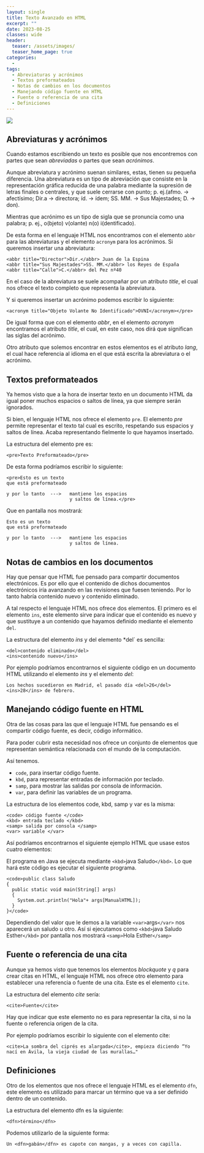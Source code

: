 ```yaml
---
layout: single
title: Texto Avanzado en HTML
excerpt: ""
date: 2023-08-25
classes: wide
header:
  teaser: /assets/images/
  teaser_home_page: true
categories:
  - 
tags:
  - Abreviaturas y acrónimos
  - Textos preformateados
  - Notas de cambios en los documentos
  - Manejando código fuente en HTML
  - Fuente o referencia de una cita
  - Definiciones
---
```


![](/assets/images/)

## Abreviaturas y acrónimos

Cuando estamos escribiendo un texto es posible que nos encontremos con partes que sean *abreviadas* o partes que sean *acrónimos*.

Aunque abreviatura y acrónimo suenan similares, estas, tienen su pequeña diferencia. Una abreviatura es un tipo de abreviación que consiste en la representación gráfica reducida de una palabra mediante la supresión de letras finales o centrales, y que suele cerrarse con punto; p. ej.(afmo. -> afectísimo; Dir.a -> directora; íd. -> ídem; SS. MM. -> Sus Majestades; D. -> don).

Mientras que acrónimo es un tipo de sigla que se pronuncia como una palabra; p. ej., o(bjeto) v(olante) n(o) i(dentificado).

De esta forma en el lenguaje HTML nos encontramos con el elemento `abbr` para las abreviaturas y el elemento `acronym` para los acrónimos. Si queremos insertar una abreviatura:

```
<abbr title="Director">Dir.</abbr> Juan de la Espina
<abbr title="Sus Majestades">SS. MM.</abbr> los Reyes de España
<abbr title="Calle">C.</abbr> del Pez nº40
```

En el caso de la abreviatura se suele acompañar por un atributo *title*, el cual nos ofrece el texto completo que representa la abreviatura.

Y si queremos insertar un acrónimo podemos escribir lo siguiente:

```
<acronym title="Objeto Volante No Identificado">OVNI</acronym></pre>
```

De igual forma que con el elemento *abbr*, en el elemento *acronym* encontramos el atributo *title*, el cual, en este caso, nos dirá que significan las siglas del acrónimo.

Otro atributo que solemos encontrar en estos elementos es el atributo *lang*, el cual hace referencia al idioma en el que está escrita la abreviatura o el acrónimo.

## Textos preformateados

Ya hemos visto que a la hora de insertar texto en un documento HTML da igual poner muchos espacios o saltos de línea, ya que siempre serán ignorados.

Si bien, el lenguaje HTML nos ofrece el elemento `pre`. El elemento *pre* permite representar el texto tal cual es escrito, respetando sus espacios y saltos de línea. Acaba representando fielmente lo que hayamos insertado.

La estructura del elemento pre es:

```
<pre>Texto Preformateado</pre>
```

De esta forma podríamos escribir lo siguiente:

```
<pre>Esto es un texto
que está preformateado

y por lo tanto  --->   mantiene los espacios
                       y saltos de línea.</pre>
```

Que en pantalla nos mostrará:

```
Esto es un texto
que está preformateado

y por lo tanto  --->   mantiene los espacios
                       y saltos de línea.
```

## Notas de cambios en los documentos

Hay que pensar que HTML fue pensado para compartir documentos electrónicos. Es por ello que el contenido de dichos documentos electrónicos iría avanzando en las revisiones que fuesen teniendo. Por lo tanto habría contenido nuevo y contenido eliminado.

A tal respecto el lenguaje HTML nos ofrece dos elementos. El primero es el elemento `ins`, este elemento sirve para indicar que el contenido es nuevo y que sustituye a un contenido que hayamos definido mediante el elemento `del`.

La estructura del elemento *ins* y del elemento *del` es sencilla:

```
<del>contenido eliminado</del>
<ins>contenido nuevo</ins>
```

Por ejemplo podríamos encontrarnos el siguiente código en un documento HTML utilizando el elemento *ins* y el elemento *del*:

```
Los hechos sucedieron en Madrid, el pasado día <del>26</del><ins>28</ins> de febrero.
```

## Manejando código fuente en HTML

Otra de las cosas para las que el lenguaje HTML fue pensando es el compartir código fuente, es decir, código informático.

Para poder cubrir esta necesidad nos ofrece un conjunto de elementos que representan semántica relacionada con el mundo de la computación.

Así tenemos.

* `code`, para insertar código fuente.
* `kbd`, para representar entradas de información por teclado.
* `samp`, para mostrar las salidas por consola de información.
* `var`, para definir las variables de un programa.

La estructura de los elementos code, kbd, samp y var es la misma:

```
<code> código fuente </code>
<kbd> entrada teclado </kbd>
<samp> salida por consola </samp>
<var> variable </var>
```

Así podríamos encontrarnos el siguiente ejemplo HTML que usase estos cuatro elementos:

El programa en Java se ejecuta mediante `<kbd>`java Saludo`</kbd>`. Lo que hará este código es ejecutar el siguiente programa.

```
<code>public class Saludo
{
  public static void main(String[] args)
  {
    System.out.println("Hola"+ args[ManualHTML]);
  }
}</code>
```

Dependiendo del valor que le demos a la variable `<var>`args`</var>` nos aparecerá un saludo u otro. Así si ejecutamos como `<kbd>`java Saludo Esther`</kbd>` por pantalla nos mostrará `<samp>`Hola Esther`</samp>`

## Fuente o referencia de una cita

Aunque ya hemos visto que tenemos los elementos *blockquote* y *q* para crear citas en HTML, el lenguaje HTML nos ofrece otro elemento para establecer una referencia o fuente de una cita. Este es el elemento `cite`.

La estructura del elemento *cite* sería:

```
<cite>Fuente</cite>
```

Hay que indicar que este elemento no es para representar la cita, si no la fuente o referencia origen de la cita.

Por ejemplo podríamos escribir lo siguiente con el elemento cite:

```
<cite>La sombra del ciprés es alargada</cite>, empieza diciendo “Yo nací en Ávila, la vieja ciudad de las murallas…"
```

## Definiciones

Otro de los elementos que nos ofrece el lenguaje HTML es el elemento `dfn`, este elemento es utilizado para marcar un término que va a ser definido dentro de un contenido.

La estructura del elemento dfn es la siguiente:

```
<dfn>término</dfn>
```

Podemos utilizarlo de la siguiente forma:

```
Un <dfn>gabán</dfn> es capote con mangas, y a veces con capilla.
```